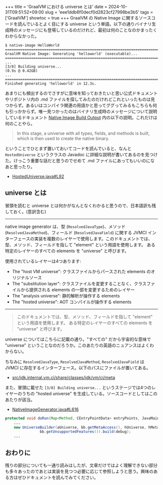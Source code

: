 +++
title = 'GraalVM における universe とは'
date = 2024-10-31T09:51:52+09:00
slug = 'eee1ddb6f0decf0d2823cf27998be3b5'
tags = ['GraalVM']
showtoc = true
+++
GraalVM の Native Image に関するソースコードを読んでいるとよく目にする universe という単語。以下の通りバイナリ生成時のメッセージにも登場しているのだけれど、最初は何のことなのかまったくわからなかった。

```
$ native-image HelloWorld
========================================================================================================================
GraalVM Native Image: Generating 'helloworld' (executable)...
========================================================================================================================
...
[3/8] Building universe...                                                                               (0.9s @ 0.42GB)
...
========================================================================================================================
Finished generating 'helloworld' in 12.3s.
```

あまりにも頻出するのでさすがに意味を知っておきたいと思い公式ドキュメントやリポジトリ内の .md ファイルを探してみたのだけれどこれといったものは見つからず。あるいはコンパイラ関連の用語かと思ってググってみるもこちらも何も引っかからず。唯一見つかったのはバイナリ生成時のメッセージについて説明しているドキュメント <a href="https://www.graalvm.org/latest/reference-manual/native-image/overview/BuildOutput/#building-universe" target="_blank">Native Image Build Output</a> 内の以下の説明。これだけは何のことやら。

> In this stage, a universe with all types, fields, and methods is built, which is then used to create the native binary.

ということでひとまず置いておいてコードを読んでいると、なんと `HostedUniverse` というクラスの Javadoc に詳細な説明が書いてあるのを見つけた。けっこう重要な話だと思うのでせめて .md ファイルにあってもいいのになあと思ったり。

- <a href="https://github.com/oracle/graal/blob/54826272bd922cb3222de4decd5fc8f69621c4df/substratevm/src/com.oracle.svm.hosted/src/com/oracle/svm/hosted/meta/HostedUniverse.java#L92" target="_blank">HostedUniverse.java#L92</a>

## universe とは

冒頭を読むと universe とは何かがなんとなくわかると思うので、日本語訳も残しておく。(意訳含む)

---

native image generator は、型 (`ResolvedJavaType`)、メソッド (`ResolvedJavaMethod`)、フィールド (`ResolvedJavaField`) に関する JVMCI インターフェースの実装を複数のレイヤーで使用します。このドキュメントでは、型、メソッド、フィールドを指して "element" という用語を使用します。 ある特定のレイヤーのすべての elements を "universe" と呼びます。

使用されているレイヤーは4つあります:

- The "host VM universe": クラスファイルからパースされた elements のオリジナルソース
- The "substitution layer": クラスファイルを変更することなく、クラスファイルから提供される elements の一部を変更するためのレイヤー
- The "analysis universe": 静的解析が操作する elements
- The "hosted universe": AOT コンパイルが操作する elements

---

> このドキュメントでは、型、メソッド、フィールドを指して "element" という用語を使用します。 ある特定のレイヤーのすべての elements を "universe" と呼びます。

universe についてはこちらに記載の通り。"すべての" だから宇宙的な意味で "universe" ということなのだろうか。このあたりの英語のニュアンスはよくわからない。

ちなみに `ResolvedJavaType`, `ResolvedJavaMethod`, `ResolvedJavaField` は JVMCI に存在するインターフェース。以下のパスにファイルが置いてある。

- <a href="https://github.com/graalvm/labs-openjdk-21/tree/jvmci-23.1-b33/src/jdk.internal.vm.ci/share/classes/jdk/vm/ci/meta" target="_blank">src/jdk.internal.vm.ci/share/classes/jdk/vm/ci/meta</a>

また、冒頭に載せた `[3/8] Building universe...` というステージでは4つのレイヤーのうちの "hosted universe" を生成している。ソースコードとしてはこのあたりが該当。

- <a href="https://github.com/oracle/graal/blob/a7cae0179c3516c6073179f08a48a151c96ad0d7/substratevm/src/com.oracle.svm.hosted/src/com/oracle/svm/hosted/NativeImageGenerator.java#L616" target="_blank">NativeImageGenerator.java#L616</a>

```java
protected void doRun(Map<Method, CEntryPointData> entryPoints, JavaMainSupport javaMainSupport, String imageName, NativeImageKind k, SubstitutionProcessor harnessSubstitutions) {
    ...
    new UniverseBuilder(aUniverse, bb.getMetaAccess(), hUniverse, hMetaAccess, HostedConfiguration.instance().createStrengthenGraphs(bb, hUniverse),
                bb.getUnsupportedFeatures()).build(debug);
    ...
```

## おわりに

残りの部分についても一通り読みはしたが、文章だけではよく理解できない部分も多々あったのであとは実装を見つつ必要に応じて参照しようと思う。興味のある方はぜひドキュメントを読んでみてください。

